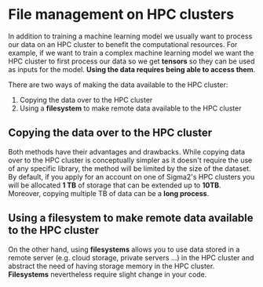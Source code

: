 # File management on HPC clusters

In addition to training a machine learning model we usually want to process our data on an HPC cluster to benefit the computational resources. For example, if we want to train a complex machine learning model we want the HPC cluster to first process our data so we get **tensors** so they can be used as inputs for the model. **Using the data requires being able to access them**.

There are two ways of making the data available to the HPC cluster:

1. Copying the data over to the HPC cluster
2. Using a **filesystem** to make remote data available to the HPC cluster

## Copying the data over to the HPC cluster

Both methods have their advantages and drawbacks. While copying data over to the HPC cluster is conceptually simpler as it doesn't require the use of any specific library, the method will be limited by the size of the dataset. By default, if you apply for an account on one of Sigma2's HPC clusters you will be allocated **1 TB** of storage that can be extended up to **10TB**. Moreover, copying multiple TB of data can be a **long process**.

## Using a **filesystem** to make remote data available to the HPC cluster

On the other hand, using **filesystems** allows you to use data stored in a remote server (e.g. cloud storage, private servers ...) in the HPC cluster and abstract the need of having storage memory in the HPC cluster. **Filesystems** nevertheless require slight change in your code.




